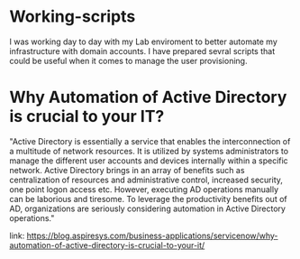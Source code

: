 # Working-scripts

I was working day to day with my Lab enviroment to better automate my infrastructure with domain accounts.
I have prepared sevral scripts that could be useful when it comes to manage the user provisioning. 


# Why Automation of Active Directory is crucial to your IT?

"Active Directory is essentially a service that enables the interconnection of a multitude of network resources. It is utilized by systems administrators to manage the different user accounts and devices internally within a specific network. Active Directory brings in an array of benefits such as centralization of resources and administrative control, increased security, one point logon access etc. However, executing AD operations manually can be laborious and tiresome. To leverage the productivity benefits out of AD, organizations are seriously considering automation in Active Directory operations." 

link: https://blog.aspiresys.com/business-applications/servicenow/why-automation-of-active-directory-is-crucial-to-your-it/

